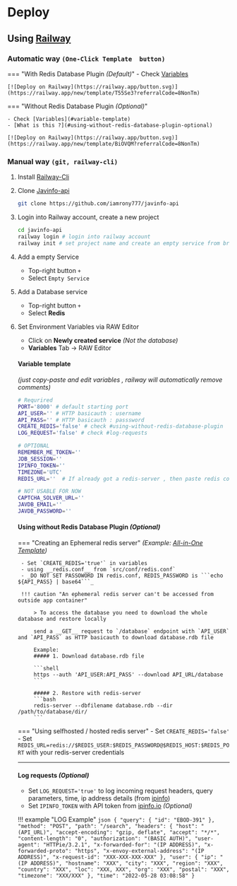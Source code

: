 
# Deploy

## Using [Railway](https://railway.app)


### Automatic way `(One-Click Template  button)`

=== "With Redis Database Plugin _(Default)_"
    - Check [Variables](#variable-template) 

    [![Deploy on Railway](https://railway.app/button.svg)](https://railway.app/new/template/T55Se3?referralCode=8NonTm)

=== "Without Redis Database Plugin _(Optional)_"

    - Check [Variables](#variable-template) 
    - [What is this ?](#using-without-redis-database-plugin-optional)

    [![Deploy on Railway](https://railway.app/button.svg)](https://railway.app/new/template/BiOVQM?referralCode=8NonTm)




### Manual way `(git, railway-cli)`
1. Install [Railway-Cli](https://docs.railway.app/develop/cli)
2. Clone [Javinfo-api](https://github.com/iamrony777/javinfo-api)
    ```bash
    git clone https://github.com/iamrony777/javinfo-api
    ```
3. Login into Railway account, create a new project
    ```bash
    cd javinfo-api 
    railway login # login into railway account
    railway init # set project name and create an empty service from browser
    ```
4. Add a empty Service
    * Top-right button `+`
    * Select `Empty Service`

5. Add a Database service
    * Top-right button `+`
    * Select __Redis__

5. Set Environment Variables via RAW Editor
    * Click on __Newly created service__ _(Not the database)_
    * __Variables__ Tab -> RAW Editor

    #### __Variable template__ 

    _(just copy-paste and edit variables , railway will automatically remove comments)_
    ```bash
    # Requrired
    PORT='8000' # default starting port
    API_USER='' # HTTP basicauth : username
    API_PASS='' # HTTP basicauth : passsword
    CREATE_REDIS='false' # check #using-without-redis-database-plugin
    LOG_REQUEST='false' # check #log-requests 

    # OPTIONAL 
    REMEMBER_ME_TOKEN='' 
    JDB_SESSION=''
    IPINFO_TOKEN='' 
    TIMEZONE='UTC'
    REDIS_URL=''  # If already got a redis-server , then paste redis connect string here

    # NOT USABLE FOR NOW 
    CAPTCHA_SOLVER_URL='' 
    JAVDB_EMAIL='' 
    JAVDB_PASSWORD=''
    ```

    #### Using without Redis Database Plugin _(Optional)_

    === "Creating an Ephemeral redis server" 
        _(Example:  [All-in-One Template](https://railway.app/new/template/BiOVQM?referralCode=8NonTm))_

        - Set `CREATE_REDIS='true'` in variables
        - using __redis.conf__ from `src/conf/redis.conf`
        - _DO NOT SET PASSOWORD IN redis.conf, REDIS_PASSWORD is ```echo ${API_PASS} | base64```_

        !!! caution "An ephemeral redis server can't be accessed from outside app container"

            > To access the database you need to download the whole database and restore locally
        
            send a __GET__ request to `/database` endpoint with `API_USER` and `API_PASS` as HTTP basicauth to download database.rdb file

            Example:
            ##### 1. Download database.rdb file

            ```shell
            https --auth 'API_USER:API_PASS' --download API_URL/database
            ```

            ##### 2. Restore with redis-server
            ```bash
            redis-server --dbfilename database.rdb --dir /path/to/database/dir/
            ```

    === "Using selfhosted / hosted redis server"
        - Set `CREATE_REDIS='false'`
        - Set `REDIS_URL=redis://$REDIS_USER:$REDIS_PASSWORD@$REDIS_HOST:$REDIS_PORT` with your redis-server credentials



    ---
    #### Log requests _(Optional)_
    - Set `LOG_REQUEST='true'` to log incoming request headers, query parameters, time, ip address details (from [ipinfo](https://ipinfo.io))
    - Set `IPINFO_TOKEN` with API token from [ipinfo.io](https://ipinfo.io/account) _(Optional)_

    !!! example "LOG Example"
        ```json
        {
            "query": {
                "id": "EBOD-391"
            },
            "method": "POST",
            "path": "/search",
            "headers": {
                "host": "(API_URL)",
                "accept-encoding": "gzip, deflate",
                "accept": "*/*",
                "content-length": "0",
                "authorization": "(BASIC AUTH)",
                "user-agent": "HTTPie/3.2.1",
                "x-forwarded-for": "(IP ADDRESS)",
                "x-forwarded-proto": "https",
                "x-envoy-external-address": "(IP ADDRESS)",
                "x-request-id": "XXX-XXX-XXX-XXX"
            },
            "user": {
                "ip": "(IP ADDRESS)",
                "hostname": "XXX",
                "city": "XXX",
                "region": "XXX",
                "country": "XXX",
                "loc": "XXX, XXX",
                "org": "XXX",
                "postal": "XXX",
                "timezone": "XXX/XXX"
            },
            "time": "2022-05-28 03:08:58"
        }
        ```


